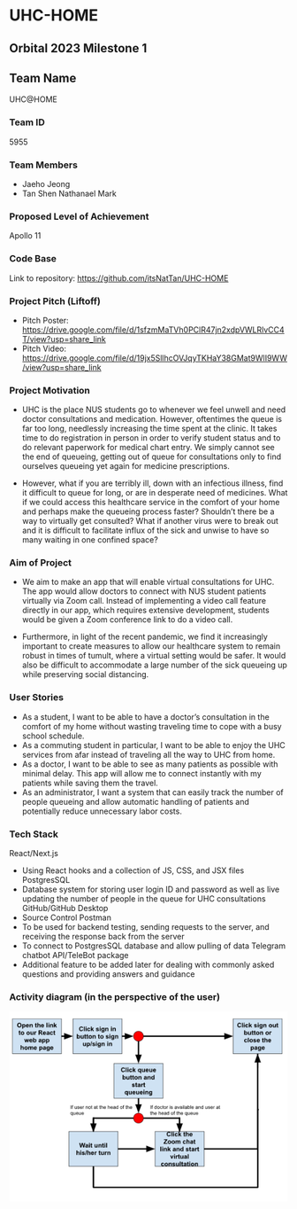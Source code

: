 # UHC-HOME

## Orbital 2023 Milestone 1

## Team Name

UHC@HOME

### Team ID

5955

### Team Members

- Jaeho Jeong
- Tan Shen Nathanael Mark

### Proposed Level of Achievement

Apollo 11

### Code Base

Link to repository:
https://github.com/itsNatTan/UHC-HOME

### Project Pitch (Liftoff)

- Pitch Poster:
  https://drive.google.com/file/d/1sfzmMaTVh0PClR47jn2xdpVWLRlvCC4T/view?usp=share_link
- Pitch Video:
  https://drive.google.com/file/d/19jx5SllhcOVJqyTKHaY38GMat9WlI9WW/view?usp=share_link

### Project Motivation

- UHC is the place NUS students go to whenever we feel unwell and need doctor consultations and medication. However, oftentimes the queue is far too long, needlessly increasing the time spent at the clinic. It takes time to do registration in person in order to verify student status and to do relevant paperwork for medical chart entry. We simply cannot see the end of queueing, getting out of queue for consultations only to find ourselves queueing yet again for medicine prescriptions.

- However, what if you are terribly ill, down with an infectious illness, find it difficult to queue for long, or are in desperate need of medicines. What if we could access this healthcare service in the comfort of your home and perhaps make the queueing process faster? Shouldn’t there be a way to virtually get consulted? What if another virus were to break out and it is difficult to facilitate influx of the sick and unwise to have so many waiting in one confined space?

### Aim of Project

- We aim to make an app that will enable virtual consultations for UHC. The app would allow doctors to connect with NUS student patients virtually via Zoom call. Instead of implementing a video call feature directly in our app, which requires extensive development, students would be given a Zoom conference link to do a video call.

- Furthermore, in light of the recent pandemic, we find it increasingly important to create measures to allow our healthcare system to remain robust in times of tumult, where a virtual setting would be safer. It would also be difficult to accommodate a large number of the sick queueing up while preserving social distancing.

### User Stories

- As a student, I want to be able to have a doctor’s consultation in the comfort of my home without wasting traveling time to cope with a busy school schedule.
- As a commuting student in particular, I want to be able to enjoy the UHC services from afar instead of traveling all the way to UHC from home.
- As a doctor, I want to be able to see as many patients as possible with minimal delay. This app will allow me to connect instantly with my patients while saving them the travel.
- As an administrator, I want a system that can easily track the number of people queueing and allow automatic handling of patients and potentially reduce unnecessary labor costs.

### Tech Stack

React/Next.js

- Using React hooks and a collection of JS, CSS, and JSX files
  PostgresSQL
- Database system for storing user login ID and password as well as live updating the number of people in the queue for UHC consultations
  GitHub/GitHub Desktop
- Source Control
  Postman
- To be used for backend testing, sending requests to the server, and receiving the response back from the server
- To connect to PostgresSQL database and allow pulling of data
  Telegram chatbot API/TeleBot package
- Additional feature to be added later for dealing with commonly asked questions and providing answers and guidance

### Activity diagram (in the perspective of the user)

![Activity diagram](./public/assets/ActivityDiagram.png)
